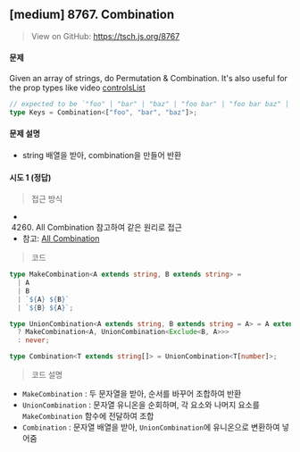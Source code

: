 ## [medium] 8767. Combination

> View on GitHub: https://tsch.js.org/8767

#### 문제

Given an array of strings, do Permutation & Combination.
It's also useful for the prop types like video [controlsList](https://developer.mozilla.org/en-US/docs/Web/API/HTMLMediaElement/controlsList)

```ts
// expected to be `"foo" | "bar" | "baz" | "foo bar" | "foo bar baz" | "foo baz" | "foo baz bar" | "bar foo" | "bar foo baz" | "bar baz" | "bar baz foo" | "baz foo" | "baz foo bar" | "baz bar" | "baz bar foo"`
type Keys = Combination<["foo", "bar", "baz"]>;
```

#### 문제 설명

- string 배열을 받아, combination을 만들어 반환

#### 시도 1 (정답)

> 접근 방식

- 4260. All Combination 참고하여 같은 원리로 접근
- 참고: [All Combination](https://velog.io/@hayou/TS-Type-Challenges-%EC%8A%A4%ED%84%B0%EB%94%94-11%EC%A3%BC%EC%B0%A8#medium-4260-all-combinations)

> 코드

```ts
type MakeCombination<A extends string, B extends string> =
  | A
  | B
  | `${A} ${B}`
  | `${B} ${A}`;

type UnionCombination<A extends string, B extends string = A> = A extends B
  ? MakeCombination<A, UnionCombination<Exclude<B, A>>>
  : never;

type Combination<T extends string[]> = UnionCombination<T[number]>;
```

> 코드 설명

- `MakeCombination` : 두 문자열을 받아, 순서를 바꾸어 조합하여 반환
- `UnionCombination` : 문자열 유니온을 순회하며, 각 요소와 나머지 요소를 `MakeCombination` 함수에 전달하여 조합
- `Combination` : 문자열 배열을 받아, `UnionCombination`에 유니온으로 변환하여 넣어줌
